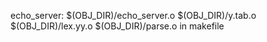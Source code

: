 echo_server: $(OBJ_DIR)/echo_server.o $(OBJ_DIR)/y.tab.o $(OBJ_DIR)/lex.yy.o $(OBJ_DIR)/parse.o
in makefile